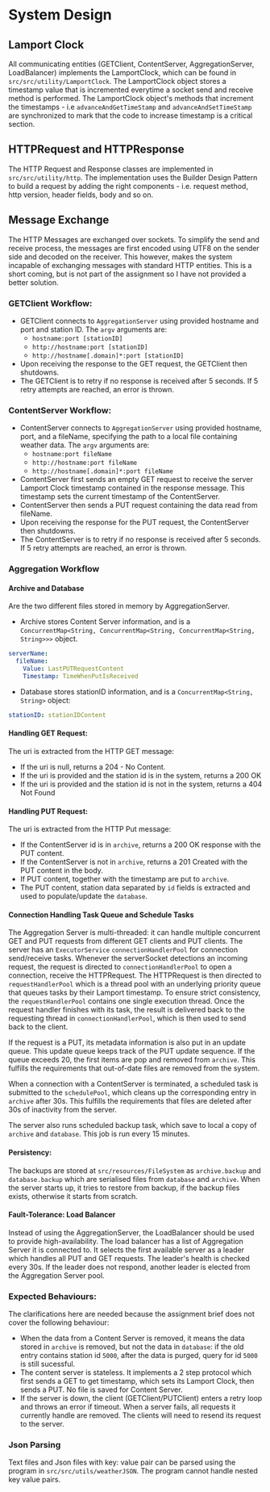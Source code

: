 # System Design

## Lamport Clock

All communicating entities (GETClient, ContentServer, AggregationServer, LoadBalancer) implements the LamportClock, which
can be found in `src/src/utility/LamportClock`. The LamportClock object stores a timestamp value that is incremented everytime
a socket send and receive method is performed. The LamportClock object's methods that increment the timestamps - i.e
`advanceAndGetTimeStamp` and `advanceAndSetTimeStamp` are synchronized to mark that the code to increase timestamp is a critical section.

## HTTPRequest and HTTPResponse

The HTTP Request and Response classes are implemented in `src/src/utility/http`. The implementation uses the Builder 
Design Pattern to build a request by adding the right components - i.e. request method, http version, header fields,
body and so on. 

## Message Exchange

The HTTP Messages are exchanged over sockets. To simplify the send and receive process, the messages are first encoded 
using UTF8 on the sender side and decoded on the receiver. This however, makes the system incapable of exchanging messages
with standard HTTP entities. This is a short coming, but is not part of the assignment so I have not provided a better solution.


### GETClient Workflow:

- GETClient connects to `AggregationServer` using provided hostname and port and station ID. The `argv` arguments are:
  - `hostname:port [stationID]`
  - `http://hostname:port [stationID]`
  - `http://hostname[.domain]*:port [stationID]`
- Upon receiving the response to the GET request, the GETClient then shutdowns.
- The GETClient is to retry if no response is received after 5 seconds. If 5 retry attempts are reached, an error is thrown.

### ContentServer Workflow:

- ContentServer connects to `AggregationServer` using provided hostname, port, and a fileName, specifying the path to a local
file containing weather data. The `argv` arguments are: 
  - `hostname:port fileName`
  - `http://hostname:port fileName`
  - `http://hostname[.domain]*:port fileName`
- ContentServer first sends an empty GET request to receive the server Lamport Clock timestamp contained in the response message. This 
timestamp sets the current timestamp of the ContentServer.
- ContentServer then sends a PUT request containing the data read from fileName.
- Upon receiving the response for the PUT request, the ContentServer then shutdowns.
- The ContentServer is to retry if no response is received after 5 seconds. If 5 retry attempts are reached, an error is thrown.

### Aggregation Workflow 

#### Archive and Database

Are the two different files stored in memory by AggregationServer. 

- Archive stores Content Server information, and is a `ConcurrentMap<String, ConcurrentMap<String, ConcurrentMap<String, String>>>` object.

```yaml
serverName:
  fileName:
    Value: LastPUTRequestContent
    Timestamp: TimeWhenPutIsReceived
```
- Database stores stationID information, and is a `ConcurrentMap<String, String>` object:

```yaml
stationID: stationIDContent
```

#### Handling GET Request:

The uri is extracted from the HTTP GET message:

- If the uri is null, returns a 204 - No Content. 
- If the uri is provided and the station id is in the system, returns a 200 OK
- If the uri is provided and the station id is not in the system, returns a 404 Not Found

#### Handling PUT Request:

The uri is extracted from the HTTP Put message:

- If the ContentServer id is in `archive`, returns a 200 OK response with the PUT content.
- If the ContentServer is not in `archive`, returns a 201 Created with the PUT content in the body.
- If PUT content, together with the timestamp are put to `archive`.
- The PUT content, station data separated by `id` fields is extracted and used to populate/update the `database`.

#### Connection Handling Task Queue and Schedule Tasks

The Aggregation Server is multi-threaded: it can handle multiple concurrent GET and PUT requests from different 
GET clients and PUT clients. The server has an `ExecutorService` `connectionHandlerPool` for connection send/receive tasks. Whenever the 
serverSocket detections an incoming request, the request is directed to `connectionHandlerPool` to open a connection, receive the HTTPRequest.
The HTTPRequest is then directed to `requestHandlerPool` which is a thread pool with an underlying priority queue that queues tasks by their Lamport timestamp. 
To ensure strict consistency, the `requestHandlerPool` contains one single execution thread. Once the request handler finishes with its task, 
the result is delivered back to the requesting thread in `connectionHandlerPool`, which is then used to send back to the client. 

If the request is a PUT, its metadata information is also put in an update queue. This update queue keeps track of the PUT update sequence. If the 
queue exceeds 20, the first items are pop and removed from `archive`. This fulfills the requirements that out-of-date files are removed from the system.

When a connection with a ContentServer is terminated, a scheduled task is submitted to the `schedulePool`, which cleans up the corresponding entry in `archive` after 30s. This 
fulfills the requirements that files are deleted after 30s of inactivity from the server. 

The server also runs scheduled backup task, which save to local a copy of `archive` and `database`. This job is run every 15 minutes. 

#### Persistency:

The backups are stored at `src/resources/FileSystem` as `archive.backup` and `database.backup` which are serialised files from
`database` and `archive`. When the server starts up, it tries to restore from backup, if the backup files exists, otherwise it starts
from scratch. 

#### Fault-Tolerance: Load Balancer

Instead of using the AggregationServer, the LoadBalancer should be used to provide high-availability. The load balancer 
has a list of Aggregation Server it is connected to. It selects the first available server as a leader which handles all PUT and GET requests.
The leader's health is checked every 30s. If the leader does not respond, another leader is elected from the Aggregation Server pool. 


### Expected Behaviours:

The clarifications here are needed because the assignment brief does not cover the following behaviour:

- When the data from a Content Server is removed, it means the data stored in `archive` is removed, but not the data in `database`: if the old entry contains station id `5000`, after the data is purged, query for id `5000` is still sucessful. 
- The content server is stateless. It implements a 2 step protocol which first sends a GET to get timestamp, which sets its Lamport Clock, then sends a PUT. No file is saved for Content Server. 
- If the server is down, the client (GETClient/PUTClient) enters a retry loop and throws an error if timeout. When a server fails, all requests it currently handle are removed. The clients will need to resend its request to the server. 

### Json Parsing

Text files and Json files with key: value pair can be parsed using the program in `src/src/utils/weatherJSON`. The program
cannot handle nested key value pairs. 